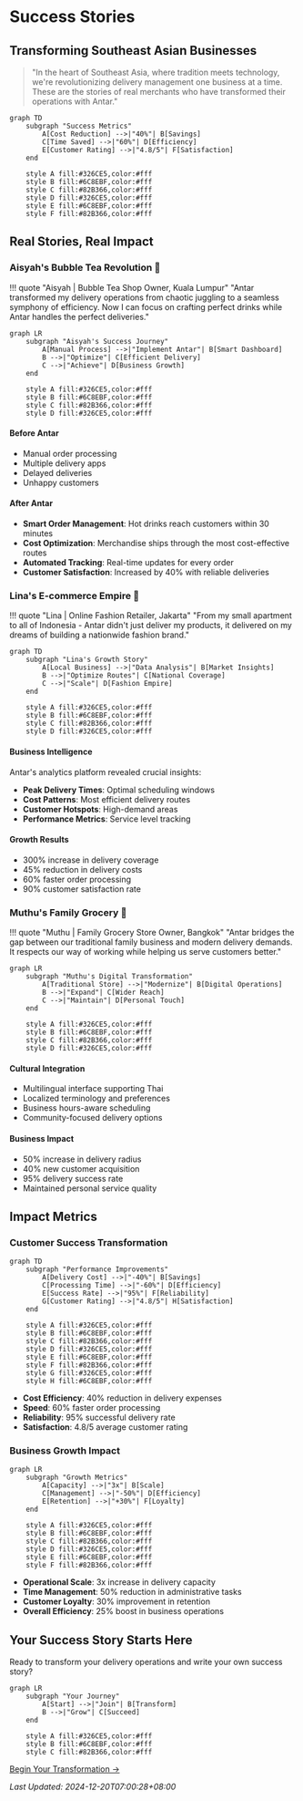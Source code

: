 # Success Stories

## Transforming Southeast Asian Businesses
> "In the heart of Southeast Asia, where tradition meets technology, we're revolutionizing delivery management one business at a time. These are the stories of real merchants who have transformed their operations with Antar."

```mermaid
graph TD
    subgraph "Success Metrics"
        A[Cost Reduction] -->|"40%"| B[Savings]
        C[Time Saved] -->|"60%"| D[Efficiency]
        E[Customer Rating] -->|"4.8/5"| F[Satisfaction]
    end
    
    style A fill:#326CE5,color:#fff
    style B fill:#6C8EBF,color:#fff
    style C fill:#82B366,color:#fff
    style D fill:#326CE5,color:#fff
    style E fill:#6C8EBF,color:#fff
    style F fill:#82B366,color:#fff
```

## Real Stories, Real Impact

### Aisyah's Bubble Tea Revolution 🧋

!!! quote "Aisyah | Bubble Tea Shop Owner, Kuala Lumpur"
    "Antar transformed my delivery operations from chaotic juggling to a seamless symphony of efficiency. Now I can focus on crafting perfect drinks while Antar handles the perfect deliveries."

```mermaid
graph LR
    subgraph "Aisyah's Success Journey"
        A[Manual Process] -->|"Implement Antar"| B[Smart Dashboard]
        B -->|"Optimize"| C[Efficient Delivery]
        C -->|"Achieve"| D[Business Growth]
    end
    
    style A fill:#326CE5,color:#fff
    style B fill:#6C8EBF,color:#fff
    style C fill:#82B366,color:#fff
    style D fill:#326CE5,color:#fff
```

#### Before Antar
- Manual order processing
- Multiple delivery apps
- Delayed deliveries
- Unhappy customers

#### After Antar
- **Smart Order Management**: Hot drinks reach customers within 30 minutes
- **Cost Optimization**: Merchandise ships through the most cost-effective routes
- **Automated Tracking**: Real-time updates for every order
- **Customer Satisfaction**: Increased by 40% with reliable deliveries

### Lina's E-commerce Empire 👗

!!! quote "Lina | Online Fashion Retailer, Jakarta"
    "From my small apartment to all of Indonesia - Antar didn't just deliver my products, it delivered on my dreams of building a nationwide fashion brand."

```mermaid
graph TD
    subgraph "Lina's Growth Story"
        A[Local Business] -->|"Data Analysis"| B[Market Insights]
        B -->|"Optimize Routes"| C[National Coverage]
        C -->|"Scale"| D[Fashion Empire]
    end
    
    style A fill:#326CE5,color:#fff
    style B fill:#6C8EBF,color:#fff
    style C fill:#82B366,color:#fff
    style D fill:#326CE5,color:#fff
```

#### Business Intelligence
Antar's analytics platform revealed crucial insights:
- **Peak Delivery Times**: Optimal scheduling windows
- **Cost Patterns**: Most efficient delivery routes
- **Customer Hotspots**: High-demand areas
- **Performance Metrics**: Service level tracking

#### Growth Results
- 300% increase in delivery coverage
- 45% reduction in delivery costs
- 60% faster order processing
- 90% customer satisfaction rate

### Muthu's Family Grocery 🏪

!!! quote "Muthu | Family Grocery Store Owner, Bangkok"
    "Antar bridges the gap between our traditional family business and modern delivery demands. It respects our way of working while helping us serve customers better."

```mermaid
graph LR
    subgraph "Muthu's Digital Transformation"
        A[Traditional Store] -->|"Modernize"| B[Digital Operations]
        B -->|"Expand"| C[Wider Reach]
        C -->|"Maintain"| D[Personal Touch]
    end
    
    style A fill:#326CE5,color:#fff
    style B fill:#6C8EBF,color:#fff
    style C fill:#82B366,color:#fff
    style D fill:#326CE5,color:#fff
```

#### Cultural Integration
- Multilingual interface supporting Thai
- Localized terminology and preferences
- Business hours-aware scheduling
- Community-focused delivery options

#### Business Impact
- 50% increase in delivery radius
- 40% new customer acquisition
- 95% delivery success rate
- Maintained personal service quality

## Impact Metrics

### Customer Success Transformation
```mermaid
graph TD
    subgraph "Performance Improvements"
        A[Delivery Cost] -->|"-40%"| B[Savings]
        C[Processing Time] -->|"-60%"| D[Efficiency]
        E[Success Rate] -->|"95%"| F[Reliability]
        G[Customer Rating] -->|"4.8/5"| H[Satisfaction]
    end
    
    style A fill:#326CE5,color:#fff
    style B fill:#6C8EBF,color:#fff
    style C fill:#82B366,color:#fff
    style D fill:#326CE5,color:#fff
    style E fill:#6C8EBF,color:#fff
    style F fill:#82B366,color:#fff
    style G fill:#326CE5,color:#fff
    style H fill:#6C8EBF,color:#fff
```

- **Cost Efficiency**: 40% reduction in delivery expenses
- **Speed**: 60% faster order processing
- **Reliability**: 95% successful delivery rate
- **Satisfaction**: 4.8/5 average customer rating

### Business Growth Impact
```mermaid
graph LR
    subgraph "Growth Metrics"
        A[Capacity] -->|"3x"| B[Scale]
        C[Management] -->|"-50%"| D[Efficiency]
        E[Retention] -->|"+30%"| F[Loyalty]
    end
    
    style A fill:#326CE5,color:#fff
    style B fill:#6C8EBF,color:#fff
    style C fill:#82B366,color:#fff
    style D fill:#326CE5,color:#fff
    style E fill:#6C8EBF,color:#fff
    style F fill:#82B366,color:#fff
```

- **Operational Scale**: 3x increase in delivery capacity
- **Time Management**: 50% reduction in administrative tasks
- **Customer Loyalty**: 30% improvement in retention
- **Overall Efficiency**: 25% boost in business operations

## Your Success Story Starts Here

Ready to transform your delivery operations and write your own success story?

```mermaid
graph LR
    subgraph "Your Journey"
        A[Start] -->|"Join"| B[Transform]
        B -->|"Grow"| C[Succeed]
    end
    
    style A fill:#326CE5,color:#fff
    style B fill:#6C8EBF,color:#fff
    style C fill:#82B366,color:#fff
```

[Begin Your Transformation →](roadmap/phase-1-foundation.md)

*Last Updated: 2024-12-20T07:00:28+08:00*
